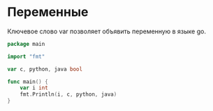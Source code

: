 # Переменные

Ключевое слово var позволяет объявить переменную в языке go.

```go
package main

import "fmt"

var c, python, java bool

func main() {
	var i int
	fmt.Println(i, c, python, java)
}

```

